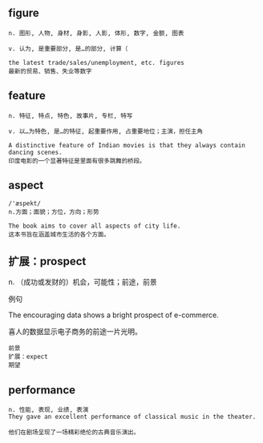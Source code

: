 ## figure
```
n. 图形, 人物, 身材, 身影, 人影, 体形, 数字, 金额, 图表

v. 认为, 是重要部分, 是…的部分, 计算（

the latest trade/sales/unemployment, etc. figures
最新的贸易、销售、失业等数字
```

## feature
```
n. 特征, 特点, 特色, 故事片, 专栏, 特写

v. 以…为特色, 是…的特征, 起重要作用, 占重要地位；主演，担任主角

A distinctive feature of Indian movies is that they always contain dancing scenes.
印度电影的一个显著特征是里面有很多跳舞的桥段。
```

## aspect
```
/'æspekt/
n.方面；面貌；方位，方向；形势

The book aims to cover all aspects of city life.
这本书旨在涵盖城市生活的各个方面。

```

##  扩展：prospect 
n. （成功或发财的）机会，可能性；前途，前景

例句

The encouraging data shows a bright prospect of e-commerce.

喜人的数据显示电子商务的前途一片光明。
```
前景 
扩展：expect
期望 
```
## performance
```
n. 性能, 表现, 业绩, 表演
They gave an excellent performance of classical music in the theater.

他们在剧场呈现了一场精彩绝伦的古典音乐演出。
```